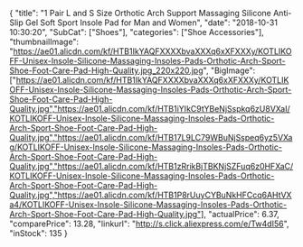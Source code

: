 {
	"title": "1 Pair L and S Size Orthotic Arch Support Massaging Silicone Anti-Slip Gel Soft Sport Insole Pad for Man and Women",
	"date": "2018-10-31 10:30:20",
	"SubCat": ["Shoes"],
	"categories": ["Shoe Accessories"],
	"thumbnailImage": "https://ae01.alicdn.com/kf/HTB1IkYAQFXXXXbvaXXXq6xXFXXXy/KOTLIKOFF-Unisex-Insole-Silicone-Massaging-Insoles-Pads-Orthotic-Arch-Sport-Shoe-Foot-Care-Pad-High-Quality.jpg_220x220.jpg",
	"BigImage": ["https://ae01.alicdn.com/kf/HTB1IkYAQFXXXXbvaXXXq6xXFXXXy/KOTLIKOFF-Unisex-Insole-Silicone-Massaging-Insoles-Pads-Orthotic-Arch-Sport-Shoe-Foot-Care-Pad-High-Quality.jpg","https://ae01.alicdn.com/kf/HTB1iYIkC9tYBeNjSspkq6zU8VXaI/KOTLIKOFF-Unisex-Insole-Silicone-Massaging-Insoles-Pads-Orthotic-Arch-Sport-Shoe-Foot-Care-Pad-High-Quality.jpg","https://ae01.alicdn.com/kf/HTB17L9LC79WBuNjSspeq6yz5VXag/KOTLIKOFF-Unisex-Insole-Silicone-Massaging-Insoles-Pads-Orthotic-Arch-Sport-Shoe-Foot-Care-Pad-High-Quality.jpg","https://ae01.alicdn.com/kf/HTB1zRrikBjTBKNjSZFuq6z0HFXaC/KOTLIKOFF-Unisex-Insole-Silicone-Massaging-Insoles-Pads-Orthotic-Arch-Sport-Shoe-Foot-Care-Pad-High-Quality.jpg","https://ae01.alicdn.com/kf/HTB1P8rUuyCYBuNkHFCcq6AHtVXa4/KOTLIKOFF-Unisex-Insole-Silicone-Massaging-Insoles-Pads-Orthotic-Arch-Sport-Shoe-Foot-Care-Pad-High-Quality.jpg"],
	"actualPrice": 6.37,
	"comparePrice": 13.28,
	"linkurl": "http://s.click.aliexpress.com/e/Tw4dI56",
	"inStock": 135
}
